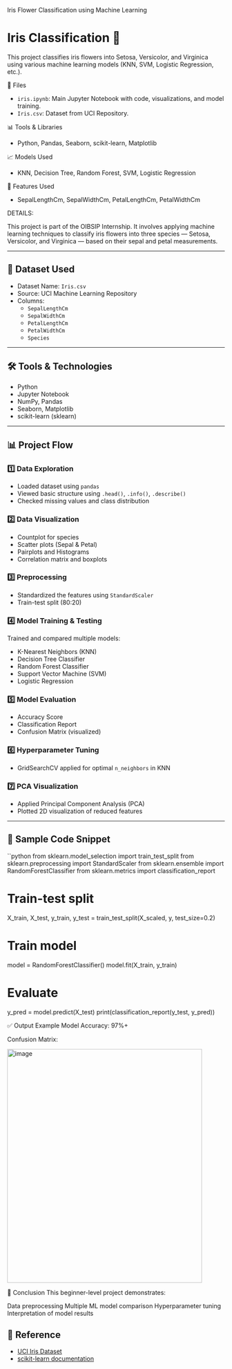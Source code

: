 Iris Flower Classification using Machine Learning

# Iris Classification 🌸

This project classifies iris flowers into Setosa, Versicolor, and Virginica using various machine learning models (KNN, SVM, Logistic Regression, etc.).

📁 Files
- `iris.ipynb`: Main Jupyter Notebook with code, visualizations, and model training.
- `Iris.csv`: Dataset from UCI Repository.

📊 Tools & Libraries
- Python, Pandas, Seaborn, scikit-learn, Matplotlib

📈 Models Used
- KNN, Decision Tree, Random Forest, SVM, Logistic Regression

📌 Features Used
- SepalLengthCm, SepalWidthCm, PetalLengthCm, PetalWidthCm


DETAILS:

This project is part of the OIBSIP Internship. It involves applying machine learning techniques to classify iris flowers into three species — Setosa, Versicolor, and Virginica — based on their sepal and petal measurements.

---

## 📂 Dataset Used

- Dataset Name: `Iris.csv`
- Source: UCI Machine Learning Repository
- Columns:
  - `SepalLengthCm`
  - `SepalWidthCm`
  - `PetalLengthCm`
  - `PetalWidthCm`
  - `Species`

---

## 🛠 Tools & Technologies

- Python
- Jupyter Notebook
- NumPy, Pandas
- Seaborn, Matplotlib
- scikit-learn (sklearn)

---

## 📊 Project Flow

### 1️⃣ Data Exploration
- Loaded dataset using `pandas`
- Viewed basic structure using `.head()`, `.info()`, `.describe()`
- Checked missing values and class distribution

### 2️⃣ Data Visualization
- Countplot for species
- Scatter plots (Sepal & Petal)
- Pairplots and Histograms
- Correlation matrix and boxplots

### 3️⃣ Preprocessing
- Standardized the features using `StandardScaler`
- Train-test split (80:20)

### 4️⃣ Model Training & Testing
Trained and compared multiple models:
- K-Nearest Neighbors (KNN)
- Decision Tree Classifier
- Random Forest Classifier
- Support Vector Machine (SVM)
- Logistic Regression

### 5️⃣ Model Evaluation
- Accuracy Score
- Classification Report
- Confusion Matrix (visualized)

### 6️⃣ Hyperparameter Tuning
- GridSearchCV applied for optimal `n_neighbors` in KNN

### 7️⃣ PCA Visualization
- Applied Principal Component Analysis (PCA)
- Plotted 2D visualization of reduced features

---

## 📌 Sample Code Snippet

``python
from sklearn.model_selection import train_test_split
from sklearn.preprocessing import StandardScaler
from sklearn.ensemble import RandomForestClassifier
from sklearn.metrics import classification_report

# Train-test split
X_train, X_test, y_train, y_test = train_test_split(X_scaled, y, test_size=0.2)

# Train model
model = RandomForestClassifier()
model.fit(X_train, y_train)

# Evaluate
y_pred = model.predict(X_test)
print(classification_report(y_test, y_pred))


✅ Output Example
Model Accuracy: 97%+

Confusion Matrix:


<img width="451" height="541" alt="image" src="https://github.com/user-attachments/assets/cfae09f4-7c0f-4659-a504-c04fc49108c9" />


🙌 Conclusion
This beginner-level project demonstrates:

Data preprocessing
Multiple ML model comparison
Hyperparameter tuning
Interpretation of model results


## 🔗 Reference

* [UCI Iris Dataset](https://archive.ics.uci.edu/ml/datasets/iris)
* [scikit-learn documentation](https://scikit-learn.org/)


